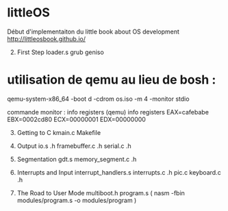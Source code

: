 # littleOS
Début d'implementaiton du little book about OS development http://littleosbook.github.io/

2. First Step
loader.s
grub 
geniso

# utilisation de qemu au lieu de bosh : 
qemu-system-x86_64 -boot d -cdrom os.iso -m 4 -monitor stdio

commande monitor : info registers 
(qemu) info registers
EAX=cafebabe EBX=0002cd80 ECX=00000001 EDX=00000000


3. Getting to C
kmain.c
Makefile

4. Output
io.s .h
framebuffer.c .h 
serial.c .h 

5. Segmentation
gdt.s
memory_segment.c .h

6. Interrupts and Input
interrupt_handlers.s
interrupts.c .h
pic.c
keyboard.c .h

7. The Road to User Mode
multiboot.h
program.s ( nasm -fbin modules/program.s -o modules/program ) 
